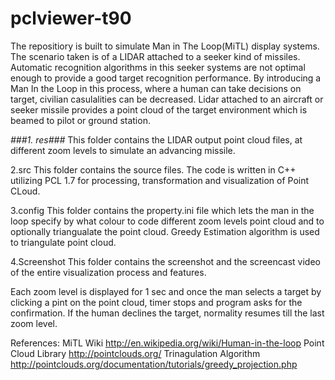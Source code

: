 # pclviewer-t90
The repositiory is built to simulate Man in The Loop(MiTL) display systems. 
The scenario taken is of a LIDAR attached to a seeker kind of missiles. Automatic recognition algorithms in this seeker systems are not optimal enough to provide a good target recognition performance. By introducing a Man In the Loop in this process, where a human can take decisions on target, civilian casulalities can be decreased. 
Lidar attached to an aircraft or seeker missile provides a point cloud of the target environment which is beamed to pilot or ground station.

*###1. res###* 
This folder contains the LIDAR output point cloud files, at different zoom levels to simulate an advancing missile.

2.src
This folder contains the source files. The code is written in C++ utilizing PCL 1.7 for processing, transformation and visualization of Point CLoud.

3.config
This folder contains the property.ini file which lets the man in the loop specify by what colour to code different zoom levels point cloud and to optionally triangualate the point cloud. Greedy Estimation algorithm is used to triangulate point cloud.

4.Screenshot
This folder contains the screenshot and the screencast video of the entire visualization process and features.

Each zoom level is displayed for 1 sec and once the man selects a target by clicking a pint on the point cloud, timer stops and program asks for the confirmation. If the human declines the target, normality resumes till the last zoom level.

References:
MiTL Wiki http://en.wikipedia.org/wiki/Human-in-the-loop
Point Cloud Library http://pointclouds.org/
Trinagulation Algorithm http://pointclouds.org/documentation/tutorials/greedy_projection.php
